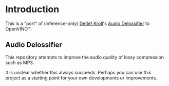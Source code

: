 # Introduction
This is a "port" of (inference-only) [Detlef Kroll](https://github.com/kroll-software)'s [Audio Delossifier](https://github.com/kroll-software/AudioDelossifier#readme) to OpenVINO™.

## Audio Delossifier

This repository attempts to improve the audio quality of lossy compression such as MP3.

It is unclear whether this always succeeds. Perhaps you can use this project as a starting point for your own developments or improvements.
